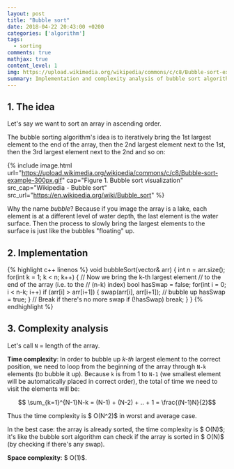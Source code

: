 ```yaml
---
layout: post
title: "Bubble sort"
date: 2018-04-22 20:43:00 +0200
categories: ['algorithm']
tags:
  - sorting
comments: true
mathjax: true
content_level: 1
img: https://upload.wikimedia.org/wikipedia/commons/c/c8/Bubble-sort-example-300px.gif
summary: Implementation and complexity analysis of bubble sort algorithm
---
```


## **1. The idea**

Let's say we want to sort an array in ascending order.

The bubble sorting algorithm's idea is to iteratively bring the 1st largest element to the end of the array, then the 2nd largest element next to the 1st, then the 3rd largest element next to the 2nd and so on:

{% include image.html
  url="https://upload.wikimedia.org/wikipedia/commons/c/c8/Bubble-sort-example-300px.gif"
  cap="Figure 1. Bubble sort visualization"
  src_cap="Wikipedia - Bubble sort"
  src_url="https://en.wikipedia.org/wiki/Bubble_sort"
%}

Why the name _bubble_? Because if you image the array is a lake, each element is at a different level of water depth, the last element is the water surface. Then the process to slowly bring the largest elements to the surface is just like the bubbles "floating" up.

## **2. Implementation**

{% highlight c++ linenos %}
void bubbleSort(vector<int>& arr) {
    int n = arr.size();
    for(int k = 1; k < n; k++) {
      // Now we bring the k-th largest element
      // to the end of the array (i.e. to the
      // (n-k) index)
      bool hasSwap = false;
      for(int i = 0; i < n-k; i++)
        if (arr[i] > arr[i+1]) {
          swap(arr[i], arr[i+1]);  // bubble up
          hasSwap = true;
        }
      // Break if there's no more swap
      if (!hasSwap) break;
    }
}
{% endhighlight %}

## **3. Complexity analysis**

Let's call `N` = length of the array.

**Time complexity**: In order to bubble up _k-th_ largest element to the correct position, we need to loop from the beginning of the array through `N-k` elements (to bubble it up). Because `k` is from 1 to `N-1` (we smallest element will be automatically placed in correct order), the total of time we need to visit the elements will be:

$$ \sum_{k=1}^{N-1}N-k = (N-1) + (N-2) + .. + 1 = \frac{(N-1)N}{2}$$

Thus the time complexity is $ O(N^2)$ in worst and average case.

In the best case: the array is already sorted, the time complexity is $ O(N)$; it's like the bubble sort algorithm can check if the array is sorted in $ O(N)$ (by checking if there's any swap).

**Space complexity**: $ O(1)$.
